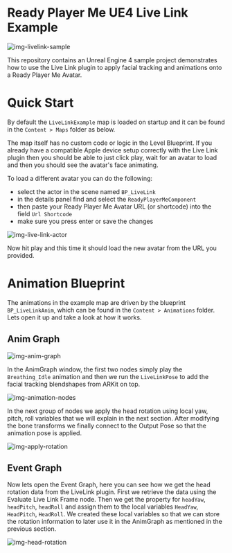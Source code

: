 # Ready Player Me UE4 Live Link Example

![img-livelink-sample](https://user-images.githubusercontent.com/7085672/164030100-8063b64f-2162-4abf-a642-0193964ab04c.png)

This repository contains an Unreal Engine 4 sample project demonstrates how to use the Live Link plugin to apply facial tracking and animations onto a Ready Player Me Avatar.

# Quick Start
By default the `LiveLinkExample` map is loaded on startup and it can be found in the `Content > Maps` folder as below.

The map itself has no custom code or logic in the Level Blueprint. If you already have a compatible Apple device setup correctly with the Live Link plugin then you should be able to just click play, wait for an avatar to load and then you should see the avatar's face animating.

To load a different avatar you can do the following:
- select the actor in the scene named `BP_LiveLink`
- in the details panel find and select the `ReadyPlayerMeComponent`
- then paste your Ready Player Me Avatar URL (or shortcode) into the field `Url Shortcode`
- make sure you press enter or save the changes

![img-live-link-actor](https://user-images.githubusercontent.com/7085672/164033730-15220078-1597-49dd-9c40-d5e8b5410398.png)

Now hit play and this time it should load the new avatar from the URL you provided.

# Animation Blueprint
The animations in the example map are driven by the blueprint `BP_LiveLinkAnim`, which can be found in the `Content > Animations` folder. Lets open it up and take a look at how it works.

## Anim Graph
![img-anim-graph](https://user-images.githubusercontent.com/7085672/164032665-9ed72dbb-730f-4e02-8fad-e9d9558b8afb.png)

In the AnimGraph window, the first two nodes simply play the `Breathing_Idle` animation and then we run the `LiveLinkPose` to add the facial tracking blendshapes from ARKit on top.

![img-animation-nodes](https://user-images.githubusercontent.com/7085672/164032698-948d1a7e-e721-482a-ab96-dc931f174268.png)

In the next group of nodes we apply the head rotation using local yaw, pitch, roll variables that we will explain in the next section. After modifying the bone transforms we finally connect to the Output Pose so that the animation pose is applied.

![img-apply-rotation](https://user-images.githubusercontent.com/7085672/164032756-9c2f4cad-f96d-405d-9a65-77b2c147149d.png)

## Event Graph
Now lets open the Event Graph, here you can see how we get the head rotation data from the LiveLink plugin. First we retrieve the data using the Evaluate Live Link Frame node. Then we get the property for `headYaw`, `headPitch`, `headRoll` and assign them to the local variables `HeadYaw`, `HeadPitch`, `HeadRoll`. We created these local variables so that we can store the rotation information to later use it in the AnimGraph as mentioned in the previous section.

![img-head-rotation](https://user-images.githubusercontent.com/7085672/164033094-d5300322-fec4-4175-8fab-af54ce032078.png)
